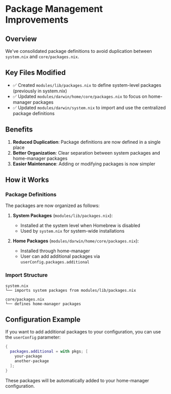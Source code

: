 # Package Management Improvements

## Overview

We've consolidated package definitions to avoid duplication between `system.nix` and `core/packages.nix`.

## Key Files Modified

- ✅ Created `modules/lib/packages.nix` to define system-level packages (previously in system.nix)
- ✅ Updated `modules/darwin/home/core/packages.nix` to focus on home-manager packages
- ✅ Updated `modules/darwin/system.nix` to import and use the centralized package definitions

## Benefits

1. **Reduced Duplication**: Package definitions are now defined in a single place
2. **Better Organization**: Clear separation between system packages and home-manager packages
3. **Easier Maintenance**: Adding or modifying packages is now simpler

## How it Works

### Package Definitions

The packages are now organized as follows:

1. **System Packages** (`modules/lib/packages.nix`):
   - Installed at the system level when Homebrew is disabled
   - Used by `system.nix` for system-wide installations

2. **Home Packages** (`modules/darwin/home/core/packages.nix`):
   - Installed through home-manager
   - User can add additional packages via `userConfig.packages.additional`

### Import Structure

```
system.nix
└── imports system packages from modules/lib/packages.nix

core/packages.nix
└── defines home-manager packages
```

## Configuration Example

If you want to add additional packages to your configuration, you can use the `userConfig` parameter:

```nix
{
  packages.additional = with pkgs; [
    your-package
    another-package
  ];
}
```

These packages will be automatically added to your home-manager configuration.
